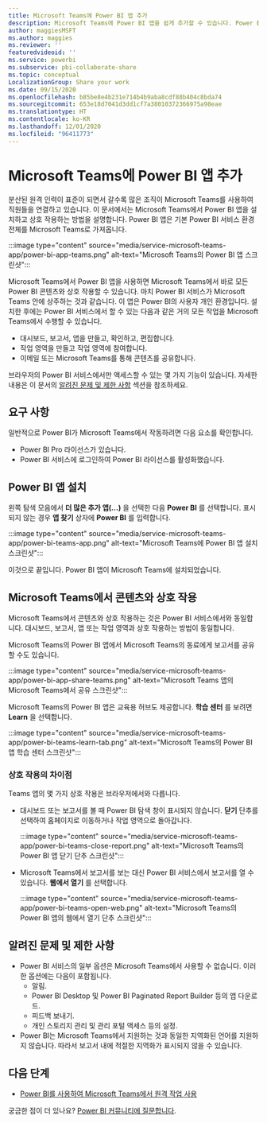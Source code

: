 ```yaml
---
title: Microsoft Teams에 Power BI 앱 추가
description: Microsoft Teams에 Power BI 앱을 쉽게 추가할 수 있습니다. Power BI 앱은 기본 Power BI 서비스 환경 전체를 Microsoft Teams로 가져옵니다.
author: maggiesMSFT
ms.author: maggies
ms.reviewer: ''
featuredvideoid: ''
ms.service: powerbi
ms.subservice: pbi-collaborate-share
ms.topic: conceptual
LocalizationGroup: Share your work
ms.date: 09/15/2020
ms.openlocfilehash: b85be8e4b231e714b4b9aba8cdf88b404c8bda74
ms.sourcegitcommit: 653e18d7041d3dd1cf7a38010372366975a98eae
ms.translationtype: HT
ms.contentlocale: ko-KR
ms.lasthandoff: 12/01/2020
ms.locfileid: "96411773"
---
```

# <a name="add-the-power-bi-app-to-microsoft-teams"></a>Microsoft Teams에 Power BI 앱 추가

분산된 원격 인력이 표준이 되면서 갈수록 많은 조직이 Microsoft Teams를 사용하여 직원들을 연결하고 있습니다. 이 문서에서는 Microsoft Teams에서 Power BI 앱을 설치하고 상호 작용하는 방법을 설명합니다. Power BI 앱은 기본 Power BI 서비스 환경 전체를 Microsoft Teams로 가져옵니다.

:::image type="content" source="media/service-microsoft-teams-app/power-bi-app-teams.png" alt-text="Microsoft Teams의 Power BI 앱 스크린샷":::

Microsoft Teams에서 Power BI 앱을 사용하면 Microsoft Teams에서 바로 모든 Power BI 콘텐츠와 상호 작용할 수 있습니다. 마치 Power BI 서비스가 Microsoft Teams 안에 상주하는 것과 같습니다. 이 앱은 Power BI의 사용자 개인 환경입니다. 설치한 후에는 Power BI 서비스에서 할 수 있는 다음과 같은 거의 모든 작업을 Microsoft Teams에서 수행할 수 있습니다.

- 대시보드, 보고서, 앱을 만들고, 확인하고, 편집합니다.
- 작업 영역을 만들고 작업 영역에 참여합니다.
- 이메일 또는 Microsoft Teams를 통해 콘텐츠를 공유합니다.

브라우저의 Power BI 서비스에서만 액세스할 수 있는 몇 가지 기능이 있습니다. 자세한 내용은 이 문서의 [알려진 문제 및 제한 사항](#known-issues-and-limitations) 섹션을 참조하세요.

## <a name="requirements"></a>요구 사항

일반적으로 Power BI가 Microsoft Teams에서 작동하려면 다음 요소를 확인합니다.

- Power BI Pro 라이선스가 있습니다.
- Power BI 서비스에 로그인하여 Power BI 라이선스를 활성화했습니다.

## <a name="install-the-power-bi-app"></a>Power BI 앱 설치

왼쪽 탐색 모음에서 **더 많은 추가 앱(...)** 을 선택한 다음 **Power BI** 를 선택합니다. 표시되지 않는 경우 **앱 찾기** 상자에 **Power BI** 를 입력합니다.

:::image type="content" source="media/service-microsoft-teams-app/power-bi-teams-app.png" alt-text="Microsoft Teams에 Power BI 앱 설치 스크린샷":::

이것으로 끝입니다. Power BI 앱이 Microsoft Teams에 설치되었습니다.

## <a name="interact-with-your-content-in-microsoft-teams"></a>Microsoft Teams에서 콘텐츠와 상호 작용

Microsoft Teams에서 콘텐츠와 상호 작용하는 것은 Power BI 서비스에서와 동일합니다. 대시보드, 보고서, 앱 또는 작업 영역과 상호 작용하는 방법이 동일합니다. 

Microsoft Teams의 Power BI 앱에서 Microsoft Teams의 동료에게 보고서를 공유할 수도 있습니다.

:::image type="content" source="media/service-microsoft-teams-app/power-bi-app-share-teams.png" alt-text="Microsoft Teams 앱의 Microsoft Teams에서 공유 스크린샷":::

Microsoft Teams의 Power BI 앱은 교육용 허브도 제공합니다. **학습 센터** 를 보려면 **Learn** 을 선택합니다.

:::image type="content" source="media/service-microsoft-teams-app/power-bi-teams-learn-tab.png" alt-text="Microsoft Teams의 Power BI 앱 학습 센터 스크린샷":::

### <a name="differences-in-interactions"></a>상호 작용의 차이점

Teams 앱의 몇 가지 상호 작용은 브라우저에서와 다릅니다.

- 대시보드 또는 보고서를 볼 때 Power BI 탐색 창이 표시되지 않습니다. **닫기** 단추를 선택하여 홈페이지로 이동하거나 작업 영역으로 돌아갑니다.

    :::image type="content" source="media/service-microsoft-teams-app/power-bi-teams-close-report.png" alt-text="Microsoft Teams의 Power BI 앱 닫기 단추 스크린샷":::

- Microsoft Teams에서 보고서를 보는 대신 Power BI 서비스에서 보고서를 열 수 있습니다. **웹에서 열기** 를 선택합니다.

    :::image type="content" source="media/service-microsoft-teams-app/power-bi-teams-open-web.png" alt-text="Microsoft Teams의 Power BI 앱의 웹에서 열기 단추 스크린샷":::

## <a name="known-issues-and-limitations"></a>알려진 문제 및 제한 사항

- Power BI 서비스의 일부 옵션은 Microsoft Teams에서 사용할 수 없습니다. 이러한 옵션에는 다음이 포함됩니다.
    - 알림.
    - Power BI Desktop 및 Power BI Paginated Report Builder 등의 앱 다운로드.
    - 피드백 보내기.
    - 개인 스토리지 관리 및 관리 포털 액세스 등의 설정.
- Power BI는 Microsoft Teams에서 지원하는 것과 동일한 지역화된 언어를 지원하지 않습니다. 따라서 보고서 내에 적절한 지역화가 표시되지 않을 수 있습니다.

## <a name="next-steps"></a>다음 단계

- [Power BI를 사용하여 Microsoft Teams에서 원격 작업 사용](service-collaborate-microsoft-teams.md)

궁금한 점이 더 있나요? [Power BI 커뮤니티에 질문합니다](https://community.powerbi.com/).
